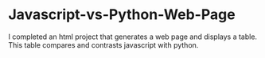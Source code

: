 # Javascript-vs-Python-Web-Page
I completed an html project that generates a web page and displays a table. This table compares and contrasts javascript with python.

